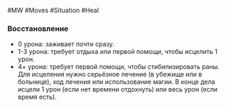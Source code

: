 #MW #Moves #Situation #Heal 

### Восстановление

- 0 урона: заживает почти сразу. 
- 1-3 урона: требует отдыха или первой помощи, чтобы исцелить 1 урон. 
- 4+ урона: требует первой помощи, чтобы стибилизировать раны. Для исцеления нужно серьёзное лечение (в убежище или в больнице), ход лечения или использование магии. 
В конце дела исцели 1 урон (если нет времени отдохнуть) или весь урон (если время есть).